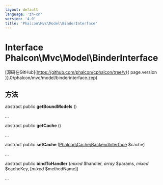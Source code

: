 ```yaml
---
layout: default
language: 'zh-cn'
version: '4.0'
title: 'Phalcon\Mvc\Model\BinderInterface'
---
```

# Interface **Phalcon\Mvc\Model\BinderInterface**

[源码在GitHub](https://github.com/phalcon/cphalcon/tree/v{{ page.version }}.0/phalcon/mvc/model/binderinterface.zep)

## 方法

abstract public **getBoundModels** ()

...

abstract public **getCache** ()

...

abstract public **setCache** ([Phalcon\Cache\BackendInterface](Phalcon_Cache_BackendInterface) $cache)

...

abstract public **bindToHandler** (*mixed* $handler, *array* $params, *mixed* $cacheKey, [*mixed* $methodName])

...